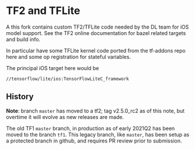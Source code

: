 # TF2 and TFLite
A this fork contains custom TF2/TFLite code needed
by the DL team for iOS model support. See the TF2 online
documentation for bazel related targets and build info.

In particular have some TFLite kernel code ported from
the tf-addons repo here and some op registration
for stateful variables.

The principal iOS target here would be

    //tensorflow/lite/ios:TensorFlowLiteC_framework

## History
**Note**: branch `master` has moved to a tf2;
 tag v2.5.0_rc2 as of this note, but overtime it will evolve
 as new releases are made.

The old TF1 `master` branch, in production as of early 2021Q2 has
been moved to the branch `tf1`.  This legacy branch, like
`master`, has been
setup as a protected branch in github, and requires PR
review prior to submission.
